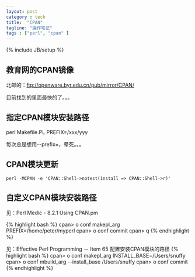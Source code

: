 ```yaml
---
layout: post
category : tech
title:  "CPAN"
tagline: "操作笔记"
tags : ["perl", "cpan" ] 
---
```

{% include JB/setup %}

## 教育网的CPAN镜像 

北邮的：ftp://openware.byr.edu.cn/pub/mirror/CPAN/

目前找到的里面最快的了。。。

## 指定CPAN模块安装路径

perl Makefile.PL PREFIX=/xxx/yyy

每次总是想用--prefix=，晕死。。。

## CPAN模块更新

``perl -MCPAN -e 'CPAN::Shell->notest(install => CPAN::Shell->r)'``

## 自定义CPAN模块安装路径

见：Perl Medic - 8.2.1 Using CPAN.pm

{% highlight bash %}
cpan> o conf makepl_arg PREFIX=/home/peter/myperl
cpan> o conf commit
cpan> q
{% endhighlight %}

见：Effective Perl Programming － Item 65 配置安装CPAN模块的路径
{% highlight bash %}
cpan> o conf makepl_arg INSTALL_BASE=/Users/snuffy
cpan> o conf mbuild_arg --install_base /Users/snuffy
cpan> o conf commit 
{% endhighlight %}
